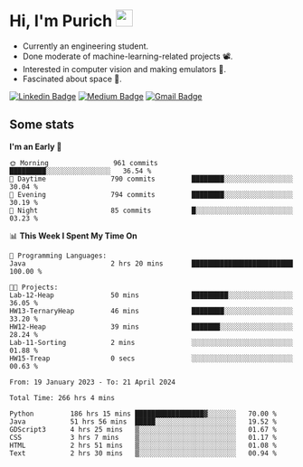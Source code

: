 <h1 align="left">Hi, I'm Purich
<img src="https://media.giphy.com/media/hvRJCLFzcasrR4ia7z/giphy.gif" width="30px"/></h1>

* Currently an engineering student.
* Done moderate of machine-learning-related projects :film_projector:.
* Interested in computer vision and making emulators :space_invader:.
* Fascinated about space :milky_way:.

[![Linkedin Badge](https://img.shields.io/badge/-Purich-blue?style=flat-square&logo=Linkedin&logoColor=white&link=https://www.linkedin.com/in/purich-siritip-16b3b3255/)](https://www.linkedin.com/in/purich-siritip-16b3b3255) [![Medium Badge](https://img.shields.io/badge/-@purich-gray?style=flat-square&labelColor=000000&logo=Medium&link=https://medium.com/@phuritsiritip)](https://medium.com/@phuritsiritip)
[![Gmail Badge](https://img.shields.io/badge/-mark.phurit@gmail.com-c14438?style=flat-square&logo=Gmail&logoColor=white&link=mailto:mark.phurit@gmail.com)](mailto:mark.phurit@gmail.com)

## Some stats

  
  <!--START_SECTION:waka-->
**I'm an Early 🐤** 

```text
🌞 Morning                961 commits         █████████░░░░░░░░░░░░░░░░   36.54 % 
🌆 Daytime                790 commits         ████████░░░░░░░░░░░░░░░░░   30.04 % 
🌃 Evening                794 commits         ████████░░░░░░░░░░░░░░░░░   30.19 % 
🌙 Night                  85 commits          █░░░░░░░░░░░░░░░░░░░░░░░░   03.23 % 
```


📊 **This Week I Spent My Time On** 

```text
💬 Programming Languages: 
Java                     2 hrs 20 mins       █████████████████████████   100.00 % 

🐱‍💻 Projects: 
Lab-12-Heap              50 mins             █████████░░░░░░░░░░░░░░░░   36.05 % 
HW13-TernaryHeap         46 mins             ████████░░░░░░░░░░░░░░░░░   33.20 % 
HW12-Heap                39 mins             ███████░░░░░░░░░░░░░░░░░░   28.24 % 
Lab-11-Sorting           2 mins              ░░░░░░░░░░░░░░░░░░░░░░░░░   01.88 % 
HW15-Treap               0 secs              ░░░░░░░░░░░░░░░░░░░░░░░░░   00.63 % 
```


<!--END_SECTION:waka-->

  <!--START_SECTION:waka-simple-->

```text
From: 19 January 2023 - To: 21 April 2024

Total Time: 266 hrs 4 mins

Python         186 hrs 15 mins █████████████████▓░░░░░░░   70.00 %
Java           51 hrs 56 mins  █████░░░░░░░░░░░░░░░░░░░░   19.52 %
GDScript3      4 hrs 25 mins   ▒░░░░░░░░░░░░░░░░░░░░░░░░   01.67 %
CSS            3 hrs 7 mins    ▒░░░░░░░░░░░░░░░░░░░░░░░░   01.17 %
HTML           2 hrs 51 mins   ▒░░░░░░░░░░░░░░░░░░░░░░░░   01.08 %
Text           2 hrs 30 mins   ▒░░░░░░░░░░░░░░░░░░░░░░░░   00.94 %
```

<!--END_SECTION:waka-simple-->

  <!--![Anurag's GitHub stats](https://github-readme-stats.vercel.app/api?username=vikimark&show_icons=true&theme=gruvbox_light)-->
  
<!--
**vikimark/vikimark** is a ✨ _special_ ✨ repository because its `README.md` (this file) appears on your GitHub profile.

Here are some ideas to get you started:

- 🔭 I’m currently working on ...
- 🌱 I’m currently learning ...
- 👯 I’m looking to collaborate on ...
- 🤔 I’m looking for help with ...
- 💬 Ask me about ...
- 📫 How to reach me: ...
- 😄 Pronouns: ...
- ⚡ Fun fact: ...
-->
